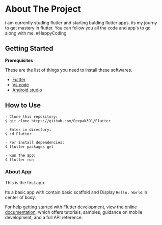 # About The Project

i am currently studing flutter and starting bulding flutter apps. 
its my journy to get mastery in flutter. You can follow you all the code and app's 
to go along with me. 
#HappyCoding 

## Getting Started

 **Prerequisites**

 These are the list of things you need to install these softwares.
 
 * [Fultter](http://flutter.dev/)
 * [Vs code](https://code.visualstudio.com/)
 * [Android studio](https://developer.android.com/studio)
 
 ## How to Use 

```
- Clone this repository:
$ git clone https://github.com/Deepak391/Flutter

- Enter in directory:
$ cd Flutter

- For install dependencies:
$ flutter packages get

- Run the app: 
$ flutter run 
```

 
 ### About App
 
 This is the first app. 
 
 Its a basic app with contain basic scaffold and Display ``` Hello, World ``` in center of body.


For help getting started with Flutter development, view the
[online documentation](https://docs.flutter.dev/), which offers tutorials,
samples, guidance on mobile development, and a full API reference.
